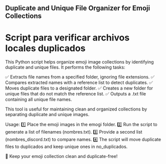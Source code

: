 ## Duplicate and Unique File Organizer for Emoji Collections
# Script para verificar archivos locales duplicados

This Python script helps organize emoji image collections by identifying duplicate and unique files. It performs the following tasks:

✅ Extracts file names from a specified folder, ignoring file extensions.
✅ Compares extracted names with a reference list to detect duplicates.
✅ Moves duplicate files to a designated folder.
✅ Creates a new folder for unique files that do not match the reference list.
✅ Outputs a .txt file containing all unique file names.

This tool is useful for maintaining clean and organized collections by separating duplicate and unique images.

Usage:
1️⃣ Place the emoji images in the emogi folder.
2️⃣ Run the script to generate a list of filenames (nombres.txt).
3️⃣ Provide a second list (nombres_discord.txt) to compare names.
4️⃣ The script will move duplicate files to duplicados and keep unique ones in no_duplicados.

🚀 Keep your emoji collection clean and duplicate-free!
